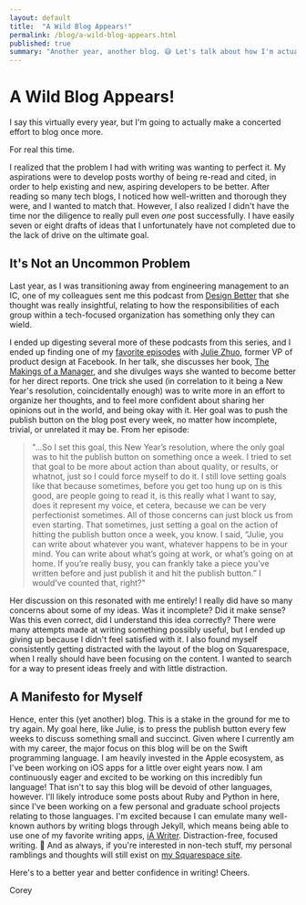 ```yaml
---
layout: default
title:  "A Wild Blog Appears!"
permalink: /blog/a-wild-blog-appears.html
published: true
summary: "Another year, another blog. 😅 Let's talk about how I'm actually going to follow my New Year's Resolutions in this tech blog dedicated to my learnings in Swift and other languages."
---
```


# A Wild Blog Appears!

I say this virtually every year, but I'm going to actually make a concerted effort to blog once more.

For real this time.

I realized that the problem I had with writing was wanting to perfect it. My aspirations were to develop posts worthy of being re-read and cited, in order to help existing and new, aspiring developers to be better. After reading so many tech blogs, I noticed how well-written and thorough they were, and I wanted to match that. However, I also realized I didn't have the time nor the diligence to really pull even _one_ post successfully. I have easily seven or eight drafts of ideas that I unfortunately have not completed due to the lack of drive on the ultimate goal.

## It's Not an Uncommon Problem

Last year, as I was transitioning away from engineering management to an IC, one of my colleagues sent me this podcast from [Design Better](https://www.designbetter.co/podcast/) that she thought was really insightful, relating to how the responsibilities of each group within a tech-focused organization has something only they can wield.

I ended up digesting several more of these podcasts from this series, and I ended up finding one of my [favorite episodes](https://overcast.fm/+JvNKUdNwg) with [Julie Zhuo](https://juliezhuo.com/), former VP of product design at Facebook. In her talk, she discusses her book, [The Makings of a Manager](https://juliezhuo.com/book/manager.html), and she divulges ways she wanted to become better for her direct reports. One trick she used (in correlation to it being a New Year's resolution, coincidentally enough) was to write more in an effort to organize her thoughts, and to feel more confident about sharing her opinions out in the world, and being okay with it. Her goal was to push the publish button on the blog post every week, no matter how incomplete, trivial, or unrelated it may be. From her episode:

> "...So I set this goal, this New Year’s resolution, where the only goal was to hit the publish button on something once a week. I tried to set that goal to be more about action than about quality, or results, or whatnot, just so I could force myself to do it. I still love setting goals like that because sometimes, before you get too hung up on is this good, are people going to read it, is this really what I want to say, does it represent my voice, et cetera, because we can be very perfectionist sometimes. All of those concerns can just block us from even starting. That sometimes, just setting a goal on the action of hitting the publish button once a week, you know. I said, “Julie, you can write about whatever you want, whatever happens to be in your mind. You can write about what’s going at work, or what’s going on at home. If you’re really busy, you can frankly take a piece you’ve written before and just publish it and hit the publish button.” I would’ve counted that, right?"

Her discussion on this resonated with me entirely! I really did have so many concerns about some of my ideas. Was it incomplete? Did it make sense? Was this even correct, did I understand this idea correctly? There were many attempts made at writing something possibly useful, but I ended up giving up because I didn't feel satisfied with it. I also found myself consistently getting distracted with the layout of the blog on Squarespace, when I really should have been focusing on the content. I wanted to search for a way to present ideas freely and with little distraction.

## A Manifesto for Myself

Hence, enter this (yet another) blog. This is a stake in the ground for me to try again. My goal here, like Julie, is to press the publish button every few weeks to discuss something small and succinct. Given where I currently am with my career, the major focus on this blog will be on the Swift programming language. I am heavily invested in the Apple ecosystem, as I've been working on iOS apps for a little over eight years now. I am continuously eager and excited to be working on this incredibly fun language! That isn't to say this blog will be devoid of other languages, however. I'll likely introduce some posts about Ruby and Python in here, since I've been working on a few personal and graduate school projects relating to those languages. I'm excited because I can emulate many well-known authors by writing blogs through Jekyll, which means being able to use one of my favorite writing apps, [iA Writer](https://ia.net/writer). Distraction-free, focused writing. 🙂 And as always, if you're interested in non-tech stuff, my personal ramblings and thoughts will still exist on [my Squarespace site](https://coreyroberts.io/blog/).

Here's to a better year and better confidence in writing! Cheers.

Corey
